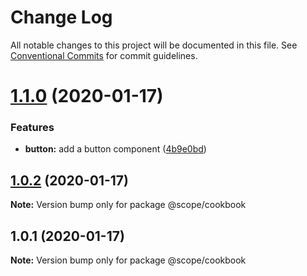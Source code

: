 # Change Log

All notable changes to this project will be documented in this file.
See [Conventional Commits](https://conventionalcommits.org) for commit guidelines.

# [1.1.0](https://github.com/aibolik/lerna-monorepo/compare/v1.0.2...v1.1.0) (2020-01-17)


### Features

* **button:** add a button component ([4b9e0bd](https://github.com/aibolik/lerna-monorepo/commit/4b9e0bdd7e2a14390ea10848a27944cbb35afcf6))





## [1.0.2](https://github.com/aibolik/lerna-monorepo/compare/v1.0.1...v1.0.2) (2020-01-17)

**Note:** Version bump only for package @scope/cookbook





## 1.0.1 (2020-01-17)

**Note:** Version bump only for package @scope/cookbook
